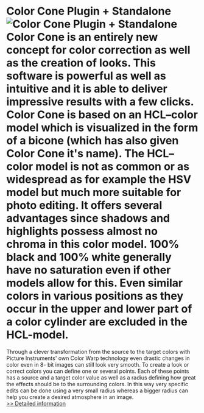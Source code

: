 # Color Cone Plugin + Standalone<br />![Color Cone Plugin + Standalone](https://mycommerce.akamaized.net/api/pimages/P300847140/BIG/300847140.JPG)<br />Color Cone is an entirely new concept for color correction as well as the creation of looks. This software is powerful as well as intuitive and it is able to deliver impressive results with a few clicks. Color Cone is based on an HCL–color model which is visualized in the form of a bicone (which has also given Color Cone it's name). The HCL– color model is not as common or as widespread as for example the HSV model but much more suitable for photo editing. It offers several advantages since shadows and highlights possess almost no chroma in this color model. 100% black and 100% white generally have no saturation even if other models allow for this. Even similar colors in various positions as they occur in the upper and lower part of a color cylinder are excluded in the HCL-model.
Through a clever transformation from the source to the target colors with Picture Instruments' own Color Warp technology even drastic changes in color even in 8- bit images can still look very smooth.
To create a look or correct colors you can define one or several points. Each of these points has a source and a target color value as well as a radius defining how great the effects should be to the surrounding colors. In this way very specific edits can be done using a very small radius whereas a bigger radius can help you create a desired atmosphere in an image.<br />[>> Detailed information](https://secure.shareit.com/shareit/product.html?productid=300847140&affiliateid=200057808)